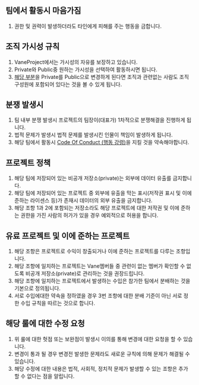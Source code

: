 ## 팀에서 활동시 마음가짐
1. 권한 및 권력이 발생하더라도 타인에게 피해를 주는 행동을 금합니다.

## 조직 가시성 규칙
1. VaneProject에서는 가시성의 자유를 보장하고 있습니다.
2. Private와 Public중 원하는 가시성을 선택하여 활동하시면 됩니다.
3. [해당 부분](https://github.com/orgs/VaneProject/people)을 Private를 Public으로 변경하게 된다면 조직과 관련없는 사람도 조직 구성원에 포함되어 있다는 것을 볼 수 있게 됩니다.

## 분쟁 발생시
1. 팀 내부 분쟁 발생시 프로젝트의 팀장이(대표가) 1차적으로 분쟁해결을 진행하게 됩니다.
2. 법적 문제가 발생시 법적 문제를 발생시킨 인물이 책임이 발생하게 됩니다.
3. 해당 팀에서 활동시 [Code Of Conduct (행동 강령)](https://github.com/VaneProject/.github/blob/main/CODE_OF_CONDUCT.md)을 지킬 것을 약속해야합니다.

## 프로젝트 정책
1. 해당 팀에 저장되어 있는 비공개 저장소(private)는 외부에 데이터 유출를 금지합니다.
2. 해당 팀에 저장되어 있는 프로젝트 중 외부에 유출을 막는 표시(저작권 표시 및 이에 준하는 라이센스 등)가 존재시 데이터의 외부 유출을 금지합니다.
3. 해당 조항 1과 2에 포함되는 저장소라도 해당 프로젝트에 대한 저작권 및 이에 준하는 권한을 가진 사람의 허가가 있을 경우 예외적으로 허용을 합니다.

## 유료 프로젝트 및 이에 준하는 프로젝트
1. 해당 조항은 프로젝트로 수익이 창출되거나 이에 준하는 프로젝트를 다루는 조항입니다.
2. 해당 조항에 일치하는 프로젝트는 Vane멤버들 중 관련이 없는 멤버가 확인할 수 없도록 비공개 저장소(private)로 관리하는 것을 권장드립니다.
3. 해당 조항에 일치하는 프로젝트에서 발생하는 수입은 참가한 팀에서 분배하는 것을 기본으로 정의됩니다.
4. 서로 수입에대한 약속을 정하였을 경우 3번 조항에 대한 분배 기준이 아닌 서로 정한 수입 규칙을 따르는 것으로 합니다.

## 해당 룰에 대한 수정 요청
1. 위 룰에 대한 헛점 또는 보완점이 발생시 이의를 통해 변경에 대한 요청을 할 수 있습니다.
2. 변경이 통과 될 경우 변경전 발생한 문제라도 새로운 규칙에 의해 문제가 해결될 수 있습니다.
3. 해당 수정에 대한 내용은 법적, 사회적, 정치적 문제가 발생할 수 있는 조항은 추가 할 수 없다는 점을 알립니다.
